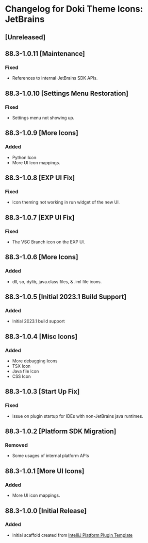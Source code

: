 <!-- Keep a Changelog guide -> https://keepachangelog.com -->

# Changelog for Doki Theme Icons: JetBrains

## [Unreleased]

## 88.3-1.0.11 [Maintenance]

### Fixed

- References to internal JetBrains SDK APIs. 

## 88.3-1.0.10 [Settings Menu Restoration]

### Fixed

- Settings menu not showing up.

## 88.3-1.0.9 [More Icons]

### Added
- Python Icon
- More UI Icon mappings.


## 88.3-1.0.8 [EXP UI Fix]

### Fixed

- Icon theming not working in run widget of the new UI.

## 88.3-1.0.7 [EXP UI Fix]

### Fixed

- The VSC Branch icon on the EXP UI.

## 88.3-1.0.6 [More Icons]

### Added

- dll, so, dylib, java.class files, & .iml file icons.

## 88.3-1.0.5 [Initial 2023.1 Build Support]

### Added

- Initial 2023.1 build support

## 88.3-1.0.4 [Misc Icons]

### Added
- More debugging Icons
- TSX Icon
- Java file Icon
- CSS Icon

## 88.3-1.0.3 [Start Up Fix]

### Fixed
- Issue on plugin startup for IDEs with non-JetBrains java runtimes.

## 88.3-1.0.2 [Platform SDK Migration]

### Removed
- Some usages of internal platform APIs 

## 88.3-1.0.1 [More UI Icons]

### Added
- More UI icon mappings.

## 88.3-1.0.0 [Initial Release]

### Added
- Initial scaffold created from [IntelliJ Platform Plugin Template](https://github.com/JetBrains/intellij-platform-plugin-template)

